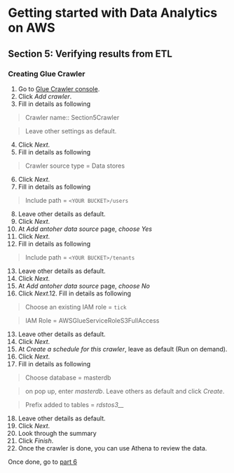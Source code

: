 # Getting started with Data Analytics on AWS

## Section 5: Verifying results from ETL

### Creating Glue Crawler
1. Go to [Glue Crawler console](https://ap-southeast-1.console.aws.amazon.com/glue/home?region=ap-southeast-1#catalog:tab=crawlers).
1. Click *_Add crawler_*.
1. Fill in details as following

>Crawler name:: Section5Crawler

>Leave other settings as default.

4. Click *_Next_*.
5. Fill in details as following

>Crawler source type = Data stores

6. Click *_Next_*.
7. Fill in details as following

>Include path = `<YOUR BUCKET>/users`

8. Leave other details as default.
9. Click *_Next_*.
10. At *_Add antoher data source_* page, *_choose Yes_*
11. Click *_Next_*.
12. Fill in details as following

>Include path = `<YOUR BUCKET>/tenants`

13. Leave other details as default.
14. Click *_Next_*.
15. At *_Add antoher data source_* page, *_choose No_*
11. Click *_Next_*.12. Fill in details as following

>Choose an existing IAM role = `tick`

>IAM Role = AWSGlueServiceRoleS3FullAccess

13. Leave other details as default.
14. Click *_Next_*.
15. At *_Create a schedule for this crawler_*, leave as default (Run on demand).
16. Click *_Next_*.
17. Fill in details as following

>Choose database = masterdb

>on pop up, enter *_masterdb_*. Leave others as default and click *Create*.

>Prefix added to tables = *_rdstos3___*

18. Leave other details as default.
19. Click *_Next_*.
20. Look through the summary
21. Click *_Finish_*.
22. Once the crawler is done, you can use Athena to review the data.

Once done, go to [part 6](https://github.com/RichardYeoRepo/ISVAnalytics/blob/master/part6.md)
